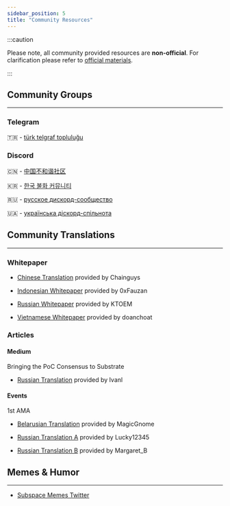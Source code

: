 ```yaml
---
sidebar_position: 5
title: "Community Resources"
---
```


:::caution

Please note, all community provided resources are **non-official**. For clarification please refer to [official materials](pathname:///docs/official). 

:::

## Community Groups
---



### Telegram

🇹🇷 - [türk telgraf topluluğu](https://t.me/subspacenetworkturkey)

### Discord

🇨🇳 - [中国不和谐社区](https://discord.com/channels/864285291518361610/940656159927451668)

🇰🇷 - [한국 불화 커뮤니티](https://discord.com/channels/864285291518361610/941490199786037278)

🇷🇺 - [русское дискорд-сообщество](https://discord.com/channels/864285291518361610/940699533640368128)

🇺🇦 - [українська діскорд-спільнота](https://discord.com/channels/864285291518361610/940699198330925106)


## Community Translations
---
### Whitepaper

- [Chinese Translation](https://medium.com/@chainguys/%E5%AD%90%E7%A9%BA%E9%97%B4-subspace-%E7%A7%8D%E6%94%B6%E8%80%85%E5%9B%B0%E5%A2%83%E7%9A%84%E8%A7%A3%E5%86%B3%E6%96%B9%E6%A1%88-eng-chn-b780ea0a99ab?p=b780ea0a99ab) provided by Chainguys

- [Indonesian Whitepaper](https://saljifauzann.medium.com/subspace-lapisan-nol-untuk-web3-38f0a961594) provided by 0xFauzan

- [Russian Whitepaper](https://petr-kachanow.gitbook.io/subspace/russkii-russian/subspace-reshenie-fermerskoi-dilemmy/i.-predystoriya) provided by KTOEM

- [Vietnamese Whitepaper](https://medium.com/@doanchoat/subspace-network-c%E1%BA%A3i-thi%E1%BB%87n-t%C3%ADnh-phi-t%E1%BA%ADp-trung-v%C3%A0-gi%C3%BAp-gi%E1%BA%A3i-quy%E1%BA%BFt-nh%E1%BB%AFng-kh%C3%B3-kh%C4%83n-c%E1%BB%A7a-farmer-11b6b6effdd3) provided by doanchoat

### Articles


#### Medium

Bringing the PoC Consensus to Substrate
- [Russian Translation](https://medium.com/@ivan.arenovich/%D0%B4%D0%BE%D0%B2%D0%B5%D0%B4%D0%B5%D0%BD%D0%BD%D1%8F-poc-%D0%BA%D0%BE%D0%BD%D1%81%D0%B5%D0%BD%D1%81%D1%83%D1%81%D1%83-%D0%B4%D0%BE-substrate-67baf6307d8) provided by Ivanl

#### Events

1st AMA

- [Belarusian Translation](https://medium.com/@otopleniek/%D1%81%D1%82%D1%8D%D0%BD%D0%B0%D0%B3%D1%80%D0%B0%D0%BC%D0%B0-ama-subspace-labs-%D0%BB%D1%8E%D1%82%D1%8B-2022-289a25cbc54f) provided by MagicGnome

- [Russian Translation A](https://medium.com/@ol_cryptopro/subspace-labs-ama-transcript-february-2022-982b037c54ec) provided by Lucky12345

- [Russian Translation B](https://medium.com/@sanotska27/%D1%82%D1%80%D0%B0%D0%BD%D1%81%D0%BA%D1%80%D0%B8%D0%BF%D1%82-ama-%D1%81-%D0%B0%D0%BD%D0%B3%D0%BB-%D1%81%D0%BF%D1%80%D0%BE%D1%81%D0%B8-%D0%BC%D0%B5%D0%BD%D1%8F-%D0%B2%D1%81%D0%B5-%D1%87%D1%82%D0%BE-%D1%83%D0%B3%D0%BE%D0%B4%D0%BD%D0%BE-subspace-labs-%D1%84%D0%B5%D0%B2%D1%80%D0%B0%D0%BB%D1%8C-2022-%D0%B3%D0%BE%D0%B4%D0%B0-c3815485d0f4) provided by Margaret_B

## Memes & Humor
---
- [Subspace Memes Twitter](https://twitter.com/SubspaceMemes)